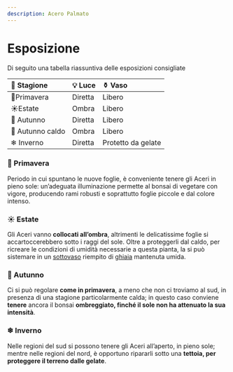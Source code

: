 ```yaml
---
description: Acero Palmato
---
```


# Esposizione

Di seguito una tabella riassuntiva delle esposizioni consigliate

| 📆 Stagione | 💡 Luce | ⚱ Vaso |
| :--- | :--- | :--- |
| 🌿Primavera | Diretta | Libero |
| ☀Estate | Ombra | Libero |
| 🍂 Autunno | Diretta | Libero |
| 🍂 Autunno caldo | Ombra | Libero |
| ❄ Inverno | Diretta | Protetto da gelate |

### 🌿 Primavera

Periodo in cui spuntano le nuove foglie, è conveniente tenere gli Aceri in pieno sole: un’adeguata illuminazione permette al bonsai di vegetare con vigore, producendo rami robusti e soprattutto foglie piccole e dal colore intenso.

### ☀ Estate

Gli Aceri vanno **collocati all’ombra**, altrimenti le delicatissime foglie si accartoccerebbero sotto i raggi del sole. Oltre a proteggerli dal caldo, per ricreare le condizioni di umidità necessarie a questa pianta, la si può sistemare in un [sottovaso](https://www.pagineverdibonsai.it/vetrina/bonsai/tutti-i-bonsai/id-32/cat-5/sub-8.htm) riempito di [ghiaia](https://www.pagineverdibonsai.it/prodotto.asp?id=152) mantenuta umida.

### 🍂 Autunno

Ci si può regolare **come in primavera**, a meno che non ci troviamo al sud, in presenza di una stagione particolarmente calda; in questo caso conviene **tenere** ancora il bonsai **ombreggiato, finché il sole non ha attenuato la sua intensità**.

### ❄ Inverno

Nelle regioni del sud si possono tenere gli Aceri all’aperto, in pieno sole; mentre nelle regioni del nord, è opportuno ripararli sotto una **tettoia, per proteggere il terreno dalle gelate**. 

